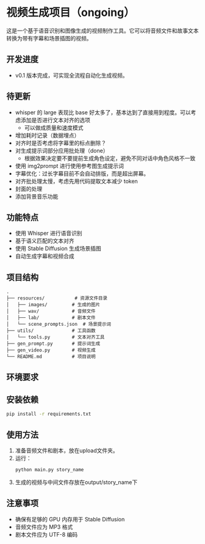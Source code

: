 # 视频生成项目（ongoing）

这是一个基于语音识别和图像生成的视频制作工具。它可以将音频文件和故事文本转换为带有字幕和场景插图的视频。

## 开发进度

- v0.1 版本完成，可实现全流程自动化生成视频。

## 待更新

- whisper 的 large 表现比 base 好太多了，基本达到了直接用到程度。可以考虑添加是否进行文本对齐的选项
  - 可以做成质量和速度模式
- 增加耗时记录（数据埋点）
- 对齐时是否考虑将字幕里的标点删除？
- 对生成提示词部分应用批处理（done）
  - 根据效果决定要不要提前生成角色设定，避免不同对话中角色风格不一致
- 使用 img2prompt 进行使用参考图生成提示词
- 字幕优化：过长字幕目前不会自动排版，而是超出屏幕。
- 对齐批处理太慢，考虑先用代码提取文本减少 token
- 封面的处理
- 添加背景音乐功能

## 功能特点

- 使用 Whisper 进行语音识别
- 基于语义匹配的文本对齐
- 使用 Stable Diffusion 生成场景插图
- 自动生成字幕和视频合成

## 项目结构

```
.
├── resources/           # 资源文件目录
│   ├── images/         # 生成的图片
│   ├── wav/            # 音频文件
│   ├── lab/            # 剧本文件
│   └── scene_prompts.json  # 场景提示词
├── utils/              # 工具函数
│   └── tools.py        # 文本对齐工具
├── gen_prompt.py       # 提示词生成
├── gen_video.py        # 视频生成
└── README.md           # 项目说明
```

## 环境要求

## 安装依赖

```bash
pip install -r requirements.txt
```

## 使用方法

1. 准备音频文件和剧本，放在upload文件夹。
2. 运行：
   ```bash
   python main.py story_name
   ```
3. 生成的视频与中间文件存放在output/story_name下

## 注意事项

- 确保有足够的 GPU 内存用于 Stable Diffusion
- 音频文件应为 MP3 格式
- 剧本文件应为 UTF-8 编码
